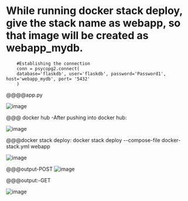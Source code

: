 
# While running docker stack deploy, give the stack name as webapp, so that image will be created as webapp_mydb.

        

        #Establishing the connection
        conn = psycopg2.connect(
        database='flaskdb', user='flaskdb', password='Password1', host='webapp_mydb', port= '5432'
        )


@@@@app.py

![image](https://user-images.githubusercontent.com/54719289/106822023-4dbf8980-66a4-11eb-881b-622a01feac93.png)



@@@ docker hub -After pushing into docker hub:

![image](https://user-images.githubusercontent.com/54719289/106822138-91b28e80-66a4-11eb-9f25-2d0c728967c5.png)



@@@docker stack deploy: docker stack deploy --compose-file docker-stack.yml webapp


![image](https://user-images.githubusercontent.com/54719289/106822236-c292c380-66a4-11eb-92ce-630a0028d9c8.png)



@@@output-POST
![image](https://user-images.githubusercontent.com/54719289/106822342-fd94f700-66a4-11eb-9eb9-305b90178c4e.png)



@@@output:-GET

![image](https://user-images.githubusercontent.com/54719289/106822271-d807ed80-66a4-11eb-8e0a-d2d741fdfe62.png)

